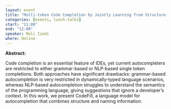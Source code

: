 ```yaml
---
layout: event
title: "Multi-token Code Completion by Jointly Learning from Structure and Naming Sequences"
categories: [events, lunch-talks]
start: "11:00"
end: "12:00"
speaker: Mali Izadi
where: Online
---
```


**Abstract:**

Code completion is an essential feature of IDEs, yet current autocompleters  are restricted to either grammar-based or NLP-based single token completions. Both approaches have significant drawbacks:  grammar-based autocompletion is very restricted  in dynamically-typed language scenarios, whereas NLP-based autocompletion  struggles to understand the semantics of the programming language, giving suggestions that ignore a developer’s context. In this work, we present CodeFill, a language model for autocompletion that combines structure and naming information.
